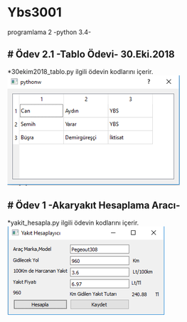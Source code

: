 # Ybs3001
programlama 2 -python 3.4-

<h2># Ödev 2.1 -Tablo Ödevi- 30.Eki.2018 </h2>
*30ekim2018_tablo.py ilgili ödevin kodlarını içerir.
<img src="/30ekim2018_tablo.png" >


<h2># Ödev 1 -Akaryakıt Hesaplama Aracı- </h2>
*yakit_hesapla.py ilgili ödevin kodlarını içerir.
<img src="/akaryakit2.PNG" >




